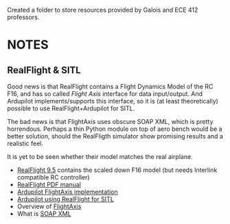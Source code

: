 Created a folder to store resources provided by Galois and ECE 412 professors. 

# NOTES

## RealFlight & SITL

Good news is that RealFlight contains a Flight Dynamics Model of the RC F16, and has so called *Flight Axis* interface for data input/output.
And Ardupilot implements/supports this interface, so it is (at least theoretically) possible to use RealFlight+Ardupilot for SITL.

The bad news is that FlightAxis uses obscure SOAP XML, which is pretty horrendous. Perhaps a thin Python module on top of aero bench would be a better solution, should the RealFligth simulator show promising results and a realistic feel.

It is yet to be seen whether their model matches the real airplane.

* [RealFlight 9.5](https://www.realflight.com/index.php) contains the scaled down F16 model (but needs Interlink compatible RC controller)
* [RealFlight PDF manual](https://www.horizonhobby.com/on/demandware.static/Sites-horizon-us-Site/Sites-horizon-master/default/Manuals/RFL1100_RFL1101-Manual-EN.pdf)
* [Ardupilot FlightAxis implementation](https://github.com/ArduPilot/ardupilot/blob/03bb3237eff79eea3429f6fc1d559a5130e87a49/libraries/SITL/SIM_FlightAxis.h)
* [Ardupilot using RealFlight for SITL](https://ardupilot.org/dev/docs/sitl-with-realflight.html)
* Overview of [FlightAxis](https://www.knifeedge.com/forums/index.php?threads/flightaxis-link-q-a.32854/)
* What is [SOAP XML](https://www.w3.org/TR/2000/NOTE-SOAP-20000508/#_Toc478383490)
